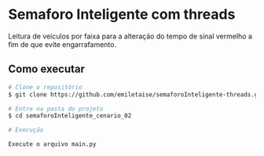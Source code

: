 # Semaforo Inteligente com threads

Leitura de veículos por faixa para a alteração do tempo de sinal vermelho a fim de que evite engarrafamento.

## Como executar

```bash
# Clone o repositório
$ git clone https://github.com/emiletaise/semaforoInteligente-threads.git

# Entre na pasta do projeto
$ cd semaforoInteligente_cenario_02

# Execução

Execute o arquivo main.py


